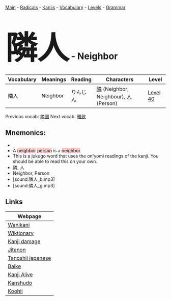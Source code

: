 <style> bigfont {font-size: 100px}</style>
[Main](../README.md) -
[Radicals](../radicals.md) -
[Kanjis](../kanjis.md) -
[Vocabulary](../vocabulary.md) -
[Levels](../levels.md) -
[Grammar](../grammar.md)
# <bigfont> 隣人</bigfont> - Neighbor 

| Vocabulary | Meanings | Reading | Characters | Level |
| --- | --- | --- | --- | --- |
| 隣人 | Neighbor | りんじん |  [隣](../kanjis/隣.md) (Neighbor, Neighbour), [人](../kanjis/人.md) (Person) | [Level 40](../levels/wk_level40.md) |

Previous vocab: [隣国](隣国.md) Next vocab: [雅致](雅致.md) 

## Mnemonics:

* 
* A <span style="background-color:#ffcccb"> neighbor</span> <span style="background-color:#ffcccb"> person</span> is a <span style="background-color:#ffcccb"> neighbor</span>.
* This is a jukugo word that uses the on'yomi readings of the kanji. You should be able to read this on your own.
* 隣, 人
* Neighbor, Person
* [sound:隣人_b.mp3]
* [sound:隣人_g.mp3]


## Links 

| Webpage |
| --- |
| [Wanikani          ](https://www.wanikani.com/kanji/隣人) |
| [Wiktionary        ](https://en.wiktionary.org/wiki/隣人) |
| [Kanji damage      ](http://www.kanjidamage.com/kanji/search?utf8=✓&q=隣人) |
| [Jitenon           ](https://jitenon.com/kanji/隣人) |
| [Tanoshii japanese ](https://www.tanoshiijapanese.com/dictionary/kanji.cfm?k=隣人) |
| [Baike             ](https://baike.baidu.com/item/隣人) |
| [Kanji Alive       ](https://app.kanjialive.com/隣人) |
| [Kanshudo          ](https://www.kanshudo.com/searchmn?q=隣人) |
| [Koohii            ](https://kanji.koohii.com/study/kanji/隣人) |
